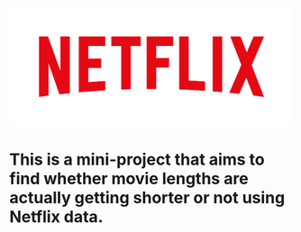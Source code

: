 ![Netflix logo background](logo.png)
# This is a mini-project that aims to find whether movie lengths are actually getting shorter or not using Netflix data.
